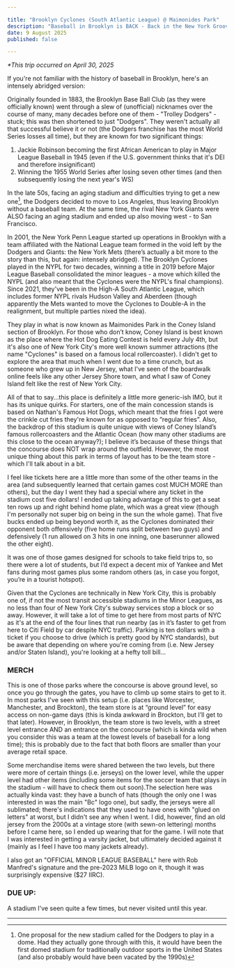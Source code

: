 ```yaml
---

title: "Brooklyn Cyclones (South Atlantic League) @ Maimonides Park"
description: "Baseball in Brooklyn is BACK - Back in the New York Groove"
date: 9 August 2025
published: false

---
```

*\*This trip occurred on April 30, 2025*

If you're not familiar with the history of baseball in Brooklyn, here's an intensely abridged version:

Originally founded in 1883, the Brooklyn Base Ball Club (as they were officially known) went through a slew of (unofficial) nicknames over the course of many, many decades before one of them - "Trolley Dodgers" - stuck; this was then shortened to just "Dodgers". They weren't actually all that successful believe it or not (the Dodgers franchise has the most World Series losses all time), but they are known for two significant things:

1. Jackie Robinson becoming the first African American to play in Major League Baseball in 1945 (even if the U.S. government thinks that it's DEI and therefore insignificant)
2. Winning the 1955 World Series after losing seven other times (and then subsequently losing the next year's WS)

In the late 50s, facing an aging stadium and difficulties trying to get a new one[^1], the Dodgers decided to move to Los Angeles, thus leaving Brooklyn without a baseball team. At the same time, the rival New York Giants were ALSO facing an aging stadium and ended up also moving west - to San Francisco.

In 2001, the New York Penn League started up operations in Brooklyn with a team affiliated with the National League team formed in the void left by the Dodgers and Giants: the New York Mets (there’s actually a bit more to the story than this, but again: intensely abridged). The Brooklyn Cyclones played in the NYPL for two decades, winning a title in 2019 before Major League Baseball consolidated the minor leagues - a move which killed the NYPL (and also meant that the Cyclones were the NYPL's final champions). Since 2021, they've been in the High-A South Atlantic League, which includes former NYPL rivals Hudson Valley and Aberdeen (though apparently the Mets wanted to move the Cyclones to Double-A in the realignment, but multiple parties nixed the idea).

They play in what is now known as Maimonides Park in the Coney Island section of Brooklyn. For those who don’t know, Coney Island is best known as the place where the Hot Dog Eating Contest is held every July 4th, but it's also one of New York City's more well known summer attractions (the name "Cyclones" is based on a famous local rollercoaster). I didn't get to explore the area that much when I went due to a time crunch, but as someone who grew up in New Jersey, what I've seen of the boardwalk online feels like any other Jersey Shore town, and what I saw of Coney Island felt like the rest of New York City.

All of that to say...this place is definitely a little more generic-ish IMO, but it has its unique quirks. For starters, one of the main concession stands is based on Nathan's Famous Hot Dogs, which meant that the fries I got were the crinkle cut fries they're known for as opposed to “regular fries”. Also, the backdrop of this stadium is quite unique with views of Coney Island’s famous rollercoasters and the Atlantic Ocean (how many other stadiums are this close to the ocean anyway?); I believe it’s because of these things that the concourse does NOT wrap around the outfield. However, the most unique thing about this park in terms of layout has to be the team store - which I'll talk about in a bit.

I feel like tickets here are a little more than some of the other teams in the area (and subsequently learned that certain games cost MUCH MORE than others), but the day I went they had a special where any ticket in the stadium cost five dollars! I ended up taking advantage of this to get a seat ten rows up and right behind home plate, which was a great view (though I'm personally not super big on being in the sun the whole game). That five bucks ended up being beyond worth it, as the Cyclones dominated their opponent both offensively (five home runs split between two guys) and defensively (1 run allowed on 3 hits in one inning, one baserunner allowed the other eight).

It was one of those games designed for schools to take field trips to, so there were a lot of students, but I’d expect a decent mix of Yankee and Met fans during most games plus some random others (as, in case you forgot, you’re in a tourist hotspot).

Given that the Cyclones are technically in New York City, this is probably one of, if not the most transit accessible stadiums in the Minor Leagues, as no less than four of New York City's subway services stop a block or so away. However, it will take a lot of time to get here from most parts of NYC as it's at the end of the four lines that run nearby (as in it’s faster to get from here to Citi Field by car despite NYC traffic). Parking is ten dollars with a ticket if you choose to drive (which is pretty good by NYC standards), but be aware that depending on where you're coming from (i.e. New Jersey and/or Staten Island), you're looking at a hefty toll bill...

### MERCH
This is one of those parks where the concourse is above ground level, so once you go through the gates, you have to climb up some stairs to get to it. In most parks I've seen with this setup (i.e. places like Worcester, Manchester, and Brockton), the team store is at “ground level” for easy access on non-game days (this is kinda awkward in Brockton, but I’ll get to that later). However, in Brooklyn, the team store is two levels, with a street level entrance AND an entrance on the concourse (which is kinda wild when you consider this was a team at the lowest levels of baseball for a long time); this is probably due to the fact that both floors are smaller than your average retail space.

Some merchandise items were shared between the two levels, but there were more of certain things (i.e. jerseys) on the lower level, while the upper level had other items (including some items for the soccer team that plays in the stadium - will have to check them out soon).The selection here was actually kinda vast: they have a bunch of hats (though the only one I was interested in was the main "Bc" logo one), but sadly, the jerseys were all sublimated; there's indications that they used to have ones with "glued on letters" at worst, but I didn't see any when I went. I did, however, find an old jersey from the 2000s at a vintage store (with sewn-on lettering) months before I came here, so I ended up wearing that for the game. I will note that I was interested in getting a varsity jacket, but ultimately decided against it (mainly as I feel I have too many jackets already).

I also got an "OFFICIAL MINOR LEAGUE BASEBALL" here with Rob Manfred's signature and the pre-2023 MiLB logo on it, though it was surprisingly expensive ($27 IIRC).

### DUE UP:
A stadium I've seen quite a few times, but never visited until this year.

___
[^1]:One proposal for the new stadium called for the Dodgers to play in a dome. Had they actually gone through with this, it would have been the first domed stadium for traditionally outdoor sports in the United States (and also probably would have been vacated by the 1990s)


